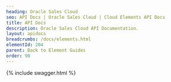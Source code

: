 ```yaml
---
heading: Oracle Sales Cloud
seo: API Docs | Oracle Sales Cloud | Cloud Elements API Docs
title: API Docs
description: Oracle Sales Cloud API Documentation.
layout: apidocs
breadcrumbs: /docs/elements.html
elementId: 204
parent: Back to Element Guides
order: 90
---
```


{% include swagger.html %}
